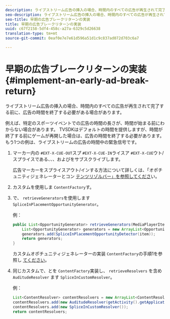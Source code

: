 ```yaml
---
description: ライブストリーム広告の挿入の場合、時間内のすべての広告が再生されて完了する前に、広告の時間を終了する必要がある場合があります。
seo-description: ライブストリーム広告の挿入の場合、時間内のすべての広告が再生されて完了する前に、広告の時間を終了する必要がある場合があります。
seo-title: 早期の広告ブレークリターンの実装
title: 早期の広告ブレークリターンの実装
uuid: c67f2158-5df4-458c-a27a-6329c5d26638
translation-type: tm+mt
source-git-commit: 0eaf0e7e7e61d596a51d1c9c837ad072d703c6a7

---
```



# 早期の広告ブレークリターンの実装 {#implement-an-early-ad-break-return}

ライブストリーム広告の挿入の場合、時間内のすべての広告が再生されて完了する前に、広告の時間を終了する必要がある場合があります。

例えば、特定のスポーツイベントでの広告の時間の長さが、時間が始まる前にわからない場合があります。 TVSDKはデフォルトの時間を提供しますが、時間が終了する前にゲームが再開した場合は、広告の時間を終了する必要があります。 もう1つの例は、ライブストリームの広告の時間中の緊急信号です。

1. マーカー内の `#EXT-X-CUE-OUT`スプ `#EXT-X-CUE-IN`ライスア `#EXT-X-CUE`ウト/スプライスである、、、およびをサブスクライブします。

   広告マーカーをスプライスアウト/インする方法について詳しくは、「オポチュニティジェネレーターとコン [テンツリゾルバー」を参照してくださ](../../ad-insertion/content-resolver/c-psdk-android-2.7-content-resolver-about.md)い。

1. カスタムを使用しま `ContentFactory`す。
1. で、 `retrieveGenerators`を使用します `SpliceInPlacementOpportunityGenerator`。

   例：

   ```java
   public List<OpportunityGenerator> retrieveGenerators(MediaPlayerItem item) { 
       List<OpportunityGenerator> generators = new ArrayList<OpportunityGenerator>(); 
       generators.add(SpliceInPlacementOpportunityDetector(item)); 
       return generators; 
   }
   ```

   カスタムオポチュニティジェネレーターの実装 `ContentFactory`の手順1を参照し [てください](../../ad-insertion/content-resolver/t-psdk-android-2.7-opp-detector-impl-android.md)。

1. 同じカスタムで、とを `ContentFactory`実装し、 `retrieveResolvers` を含め `AuditudeResolver` ます `SpliceInCustomResolver`。

   例：

   ```java
   List<ContentResolver> contentResolvers = new ArrayList<ContentResolver>(); 
   contentResolvers.add(new AuditudeResolver(getActivity().getApplicationContext())); 
   contentResolvers.add(new SpliceInCustomResolver()); 
   return contentResolvers;
   ```

